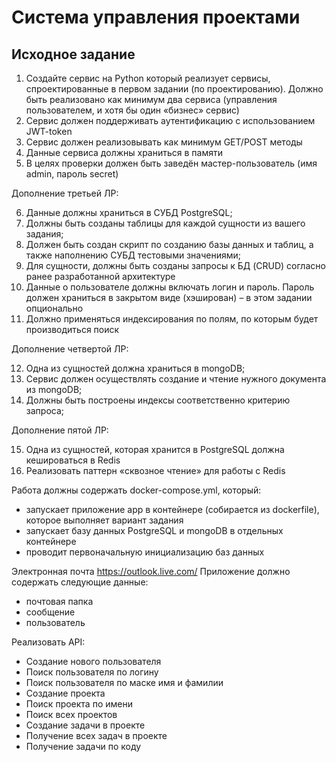 # Система управления проектами

## Исходное задание

1. Создайте сервис на Python который реализует сервисы, спроектированные в
первом задании (по проектированию). Должно быть реализовано как минимум
два сервиса (управления пользователем, и хотя бы один «бизнес» сервис)
2. Сервис должен поддерживать аутентификацию с использованием JWT-token
3. Сервис должен реализовывать как минимум GET/POST методы
4. Данные сервиса должны храниться в памяти
5. В целях проверки должен быть заведён мастер-пользователь (имя admin,
пароль secret)

Дополнение третьей ЛР: 

6. Данные должны храниться в СУБД PostgreSQL;
7. Должны быть созданы таблицы для каждой сущности из вашего задания;
8. Должен быть создан скрипт по созданию базы данных и таблиц, а также
наполнению СУБД тестовыми значениями;
9. Для сущности, должны быть созданы запросы к БД (CRUD) согласно ранее
разработанной архитектуре
10. Данные о пользователе должны включать логин и пароль. Пароль должен
храниться в закрытом виде (хэширован) – в этом задании опционально
11. Должно применяться индексирования по полям, по которым будет
производиться поиск

Дополнение четвертой ЛР:

12. Одна из сущностей должна храниться в mongoDB;
13. Сервис должен осуществлять создание и чтение нужного документа из
mongoDB;
14. Должны быть построены индексы соответственно критерию запроса; 

Дополнение пятой ЛР:

15. Одна из сущностей, которая хранится в PostgreSQL должна кешироваться в Redis
16. Реализовать паттерн «сквозное чтение» для работы с Redis


Работа должны содержать docker-compose.yml, который: 
- запускает приложение app в контейнере (собирается из dockerfile), которое
выполняет вариант задания 
- запускает базу данных PostgreSQL и mongoDB в отдельных контейнере 
- проводит первоначальную инициализацию баз данных 




Электронная почта https://outlook.live.com/
Приложение должно содержать следующие данные:
- почтовая папка
- сообщение
- пользователь

Реализовать API:
- Создание нового пользователя
- Поиск пользователя по логину
- Поиск пользователя по маске имя и фамилии
- Создание проекта
- Поиск проекта по имени
- Поиск всех проектов
- Создание задачи в проекте
- Получение всех задач в проекте
- Получение задачи по коду
